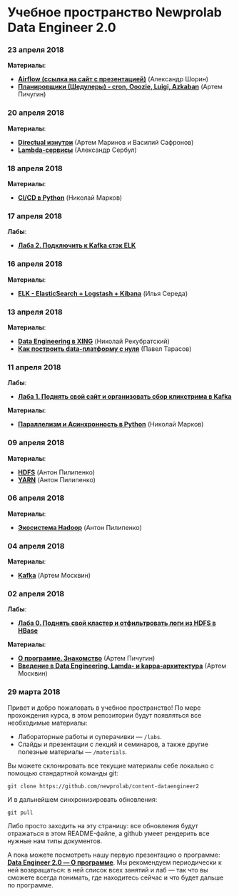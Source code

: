 # Учебное пространство Newprolab Data Engineer 2.0

### 23 апреля 2018

**Материалы**:

* [**Airflow (ссылка на сайт с презентацией)**](http://kxepal.github.io/talks/newprolab-airflow#/) (Александр Шорин)
* [**Планировщики (Шедулеры) - cron, Ooozie, Luigi, Azkaban**](materials/2018-04-23_Планировщики_Артем-Пичугин.pdf) (Артем Пичугин)

### 20 апреля 2018

**Материалы**:

* [**Directual изнутри**](materials/2018-04-20_Directual-Изнутри-и-Снаружи_Артем-Маринов_Василий-Сафронов.pdf) (Артем Маринов и Василий Сафронов)
* [**Lambda-сервисы**](materials/2018-04-20_Lambda-сервисы_Александр-Сербул.pdf) (Александр Сербул)

### 18 апреля 2018

**Материалы**:

* [**CI/CD в Python**](materials/2018-04-18_CI-CD-в-Python_Николай-Марков.pdf) (Николай Марков)

### 17 апреля 2018

**Лабы**:

- [**Лаба 2. Подключить к Kafka стэк ELK**](labs/lab02/lab02.md)

### 16 апреля 2018

**Материалы**:

* [**ELK - ElasticSearch + Logstash + Kibana**](materials/2018-04-16_ELK_Илья-Середа.pdf) (Илья Середа)

### 13 апреля 2018

**Материалы**:

* [**Data Engineering в XING**](materials/2018-04-13_Data-Engineering-в-XING_Николай-Рекубратский.pdf) (Николай Рекубратский)
* [**Как построить data-платформу с нуля**](materials/2018-04-13_Data-Platform-в-Циан_Павел-Тарасов.pdf) (Павел Тарасов)

### 11 апреля 2018

**Лабы**:

* [**Лаба 1. Поднять свой сайт и организовать сбор кликстрима в Kafka**](labs/lab01)

**Материалы**:

* [**Параллелизм и Асинхронность в Python**](materials/2018-04-11_Параллелизм-и-Асинхронность-в-Python_Николай-Марков.pdf) (Николай Марков)

### 09 апреля 2018

**Материалы**:

* [**HDFS**](materials/2018-04-09_HDFS_Антон-Пилипенко.pdf) (Антон Пилипенко)
* [**YARN**](materials/2018-04-09_YARN_Антон-Пилипенко.pdf) (Антон Пилипенко)

### 06 апреля 2018

**Материалы**:

* [**Экосистема Hadoop**](materials/2018-04-06_Экосистема-Hadoop_Антон-Пилипенко.pdf) (Антон Пилипенко)

### 04 апреля 2018

**Материалы**:

* [**Kafka**](materials/2018-04-04_Kafka_Артем-Москвин.pdf) (Артем Москвин)

### 02 апреля 2018

**Лабы**:

* [**Лаба 0. Поднять свой кластер и отфильтровать логи из HDFS в HBase**](labs/lab00)

**Материалы**:

* [**О программе. Знакомство**](materials/2018-04-02_О-программе_Артем-Пичугин.pdf) (Артем Пичугин)
* [**Введение в Data Engineering. Lamda- и kappa-архитектура**](materials/2018-04-02_Введение-в-DE_Артем-Москвин.pdf) (Артем Москвин)

### 29 марта 2018

Привет и добро пожаловать в учебное пространство! По мере прохождения курса, в этом репозитории будут появляться все необходимые материалы:
* Лабораторные работы и суперачивки — `/labs`. 
* Слайды и презентации с лекций и семинаров, а также другие полезные материалы — `/materials`.

Вы можете склонировать все текущие материалы себе локально с помощью стандартной команды git:

`git clone https://github.com/newprolab/content-dataengineer2`

И в дальнейшем синхронизировать обновления:

`git pull`

Либо просто заходить на эту страницу: все обновления будут отражаться в этом README-файле, а github умеет рендерить все нужные нам типы документов.

А пока можете посмотреть нашу первую презентацию о программе: **[Data Engineer 2.0 — О программе](materials/2018-04-02_О-программе_Артем-Пичугин.pdf)**. Мы рекомендуем периодически к ней возвращаться: в ней список всех занятий и лаб — так что вы сможете всегда понимать, где находитесь сейчас и что будет дальше по программе.
